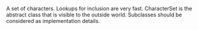 A set of characters.  Lookups for inclusion are very fast.
CharacterSet is the abstract class that is visible to the outside world.
Subclasses should be considered as implementation details.